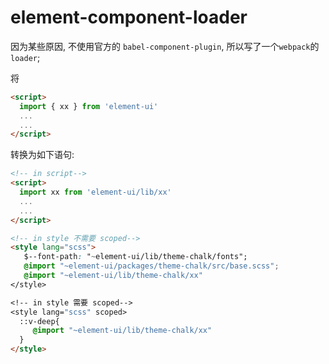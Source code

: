 # element-component-loader

因为某些原因, 不使用官方的 `babel-component-plugin`,  所以写了一个`webpack`的`loader`;

将
```html
<script>
  import { xx } from 'element-ui'
  ...
  ...
</script>
```
转换为如下语句:

```html
<!-- in script-->
<script>
  import xx from 'element-ui/lib/xx'
  ...
  ...
</script>

<!-- in style 不需要 scoped-->
<style lang="scss">
   $--font-path: "~element-ui/lib/theme-chalk/fonts";
   @import "~element-ui/packages/theme-chalk/src/base.scss";
   @import "~element-ui/lib/theme-chalk/xx"
</style>

<!-- in style 需要 scoped-->
<style lang="scss" scoped>
  ::v-deep{
     @import "~element-ui/lib/theme-chalk/xx"
  }
</style>
```
